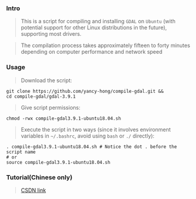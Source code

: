 ### Intro

> This is a script for compiling and installing `GDAL` on `Ubuntu` (with potential support for other Linux distributions in the future), supporting most drivers.

> The compilation process takes approximately fifteen to forty minutes depending on computer performance and network speed

### Usage

> Download the script:
```shell
git clone https://github.com/yancy-hong/compile-gdal.git &&
cd compile-gdal/gdal-3.9.1
```

> Give script permissions:
```shell
chmod -rwx compile-gdal3.9.1-ubuntu18.04.sh
```

> Execute the script in two ways (since it involves environment variables in `~/.bashrc`, avoid using `bash` or `./` directly):
```shell
. compile-gdal3.9.1-ubuntu18.04.sh # Notice the dot . before the script name  
# or  
source compile-gdal3.9.1-ubuntu18.04.sh
```

### Tutorial(Chinese only)
> [CSDN link](https://blog.csdn.net/m0_53928179/article/details/140827578?spm=1001.2014.3001.5502)